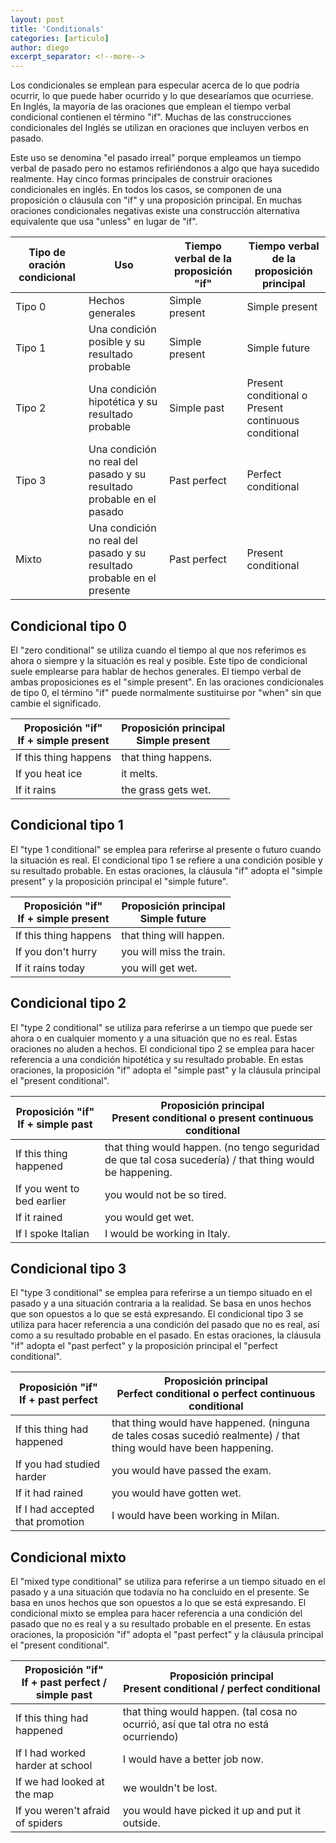 ```yaml
---
layout: post
title: 'Conditionals'
categories: [articulo]
author: diego
excerpt_separator: <!--more-->
---
```

Los condicionales se emplean para especular acerca de lo que podría ocurrir, lo que puede haber ocurrido y lo que desearíamos que ocurriese. En Inglés, la mayoría de las oraciones que emplean el tiempo verbal condicional contienen el término "if". Muchas de las construcciones condicionales del Inglés se utilizan en oraciones que incluyen verbos en pasado.

<!--more-->

Este uso se denomina "el pasado irreal" porque empleamos un tiempo verbal de pasado pero no estamos refiriéndonos a algo que haya sucedido realmente. Hay cinco formas principales de construir oraciones condicionales en inglés. En todos los casos, se componen de una proposición o cláusula con "if" y una proposición principal. En muchas oraciones condicionales negativas existe una construcción alternativa equivalente que usa "unless" en lugar de "if".

| Tipo de oración condicional | Uso                                                                     | Tiempo verbal de la proposición "if" | Tiempo verbal de la proposición principal            |
| --------------------------- | ----------------------------------------------------------------------- | ------------------------------------ | ---------------------------------------------------- |
| Tipo 0                      | Hechos generales                                                        | Simple present                       | Simple present                                       |
| Tipo 1                      | Una condición posible y su resultado probable                           | Simple present                       | Simple future                                        |
| Tipo 2                      | Una condición hipotética y su resultado probable                        | Simple past                          | Present conditional o Present continuous conditional |
| Tipo 3                      | Una condición no real del pasado y su resultado probable en el pasado   | Past perfect                         | Perfect conditional                                  |
| Mixto                       | Una condición no real del pasado y su resultado probable en el presente | Past perfect                         | Present conditional                                  |

## Condicional tipo 0

El "zero conditional" se utiliza cuando el tiempo al que nos referimos es ahora o siempre y la situación es real y posible. Este tipo de condicional suele emplearse para hablar de hechos generales. El tiempo verbal de ambas proposiciones es el "simple present". En las oraciones condicionales de tipo 0, el término "if" puede normalmente sustituirse por "when" sin que cambie el significado.

| Proposición "if" <br/> If + simple present | Proposición principal <br/> Simple present |
| ------------------------------------------ | ------------------------------------------ |
| If this thing happens                      | that thing happens.                        |
| If you heat ice                            | it melts.                                  |
| If it rains                                | the grass gets wet.                        |

## Condicional tipo 1

El "type 1 conditional" se emplea para referirse al presente o futuro cuando la situación es real. El condicional tipo 1 se refiere a una condición posible y su resultado probable. En estas oraciones, la cláusula "if" adopta el "simple present" y la proposición principal el "simple future".

| Proposición "if" <br/> If + simple present | Proposición principal <br/> Simple future |
| ------------------------------------------ | ----------------------------------------- |
| If this thing happens                      | that thing will happen.                   |
| If you don't hurry                         | you will miss the train.                  |
| If it rains today                          | you will get wet.                         |

## Condicional tipo 2

El "type 2 conditional" se utiliza para referirse a un tiempo que puede ser ahora o en cualquier momento y a una situación que no es real. Estas oraciones no aluden a hechos. El condicional tipo 2 se emplea para hacer referencia a una condición hipotética y su resultado probable. En estas oraciones, la proposición "if" adopta el "simple past" y la cláusula principal el "present conditional".

| Proposición "if" <br/> If + simple past | Proposición principal <br/> Present conditional o present continuous conditional                         |
| --------------------------------------- | -------------------------------------------------------------------------------------------------------- |
| If this thing happened                  | that thing would happen. (no tengo seguridad de que tal cosa sucedería) / that thing would be happening. |
| If you went to bed earlier              | you would not be so tired.                                                                               |
| If it rained                            | you would get wet.                                                                                       |
| If I spoke Italian                      | I would be working in Italy.                                                                             |

## Condicional tipo 3

El "type 3 conditional" se emplea para referirse a un tiempo situado en el pasado y a una situación contraria a la realidad. Se basa en unos hechos que son opuestos a lo que se está expresando. El condicional tipo 3 se utiliza para hacer referencia a una condición del pasado que no es real, así como a su resultado probable en el pasado. En estas oraciones, la cláusula "if" adopta el "past perfect" y la proposición principal el "perfect conditional".

| Proposición "if" <br/> If + past perfect | Proposición principal <br/> Perfect conditional o perfect continuous conditional                                   |
| ---------------------------------------- | ------------------------------------------------------------------------------------------------------------------ |
| If this thing had happened               | that thing would have happened. (ninguna de tales cosas sucedió realmente) / that thing would have been happening. |
| If you had studied harder                | you would have passed the exam.                                                                                    |
| If it had rained                         | you would have gotten wet.                                                                                         |
| If I had accepted that promotion         | I would have been working in Milan.                                                                                |

## Condicional mixto

El "mixed type conditional" se utiliza para referirse a un tiempo situado en el pasado y a una situación que todavía no ha concluido en el presente. Se basa en unos hechos que son opuestos a lo que se está expresando. El condicional mixto se emplea para hacer referencia a una condición del pasado que no es real y a su resultado probable en el presente. En estas oraciones, la proposición "if" adopta el "past perfect" y la cláusula principal el "present conditional".

| Proposición "if" <br/> If + past perfect / simple past | Proposición principal <br/> Present conditional / perfect conditional               |
| ------------------------------------------------------ | ----------------------------------------------------------------------------------- |
| If this thing had happened                             | that thing would happen. (tal cosa no ocurrió, así que tal otra no está ocurriendo) |
| If I had worked harder at school                       | I would have a better job now.                                                      |
| If we had looked at the map                            | we wouldn't be lost.                                                                |
| If you weren't afraid of spiders                       | you would have picked it up and put it outside.                                     |

